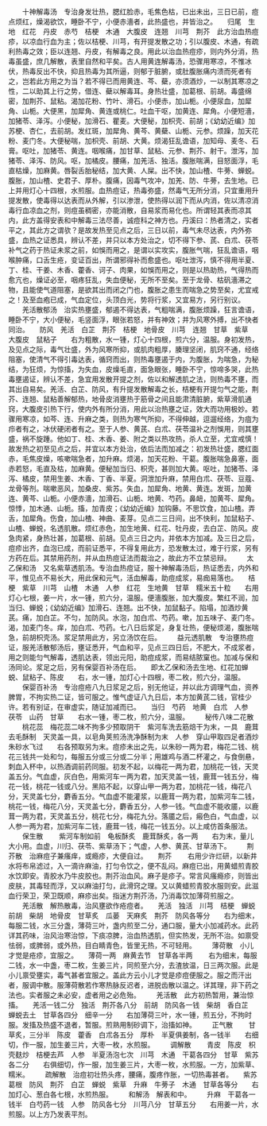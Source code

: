 <!-- { "loadSidebar": true } -->
　　十神解毒汤　专治身发壮热，腮红脸赤，毛焦色枯，已出未出，三日已前，痘点烦红，燥渴欲饮，睡卧不宁，小便赤濇者，此热盛也，并皆治之。　　归尾　生地　红花　丹皮　赤芍　桔梗　木通　大腹皮　连翘　川芎　荆芥　此方治血热痘疹，以凉血行血为主；佐以桔梗、川芎，有开提发散之功；引以腹皮、木通，有疏利热毒之效；臣以连翘、丹皮，有解毒之良。用此以治血热痘疹，则内外分消，热毒虽盛，庶几解散，表里自然和平矣。古人用黄连解毒汤，恐骤用寒凉，不惟冰伏，热毒反出不快，抑且热毒为其所逼，则郁于脏腑，或肚腹胀痛内溃而死者有之，岂若此方用之为当？若不得已而用黄连、芩、蘗，亦须酒炒，一以制其寒凉之性，二以助其上行之势，借连、蘗以解毒耳。身热壮盛，加葛根、前胡。毒盛绵密，加荆芥、鼠粘。渴加花粉、竹叶、滑石。小便赤，加山栀。小便尿血，加犀角、山栀。大便黑，加犀角、黄连或桃仁。吐血干呕，加黄连、犀角。小便短濇，加猪苓、泽泻。小便秘，加滑石、瞿麦。大便秘，加枳壳、前胡；《幼幼近编》加苏梗、杏仁，去前胡。发红斑，加犀角、黄芩、黄蘗、山栀、元参。烦躁，加天花粉、麦门冬。大便秘喘，加枳壳、前胡、大黄。烦渴狂乱谵语，加知母、麦冬、石膏。呕吐，加猪苓、黄连。咽喉痛，加甘草、鼠粘、元参、荆芥、射干。泄泻，加猪苓、泽泻、防风。呕，加橘皮。腰痛，加羌活、独活。腹胀喘满，目怒面浮，毛直枯燥，加麻黄。唇裂舌胎秘结，加大黄、人屎。出不快，加山楂、牛蒡、蝉蜕。腹胀，加山楂、史君子、厚朴。腹痛，因毒气攻冲，加羌、防、牛蒡，去生地。已上并用灯心十四根，水煎服。血热痘证，热毒弥盛，然毒气无所分消，只宜重用升提发散，使毒得以达表而从外解，引以渗泄，使热得以润下而从内消，佐以清凉消毒行血凉血之剂，则痘虽稠密，亦能消散，自易浆而易化也。所谓轻其表而凉其内，此方盖得安表和中解毒三法尽善，诚痘科之神方也。丹溪曰：热者清之，实者平之，其此方之谓欤？是故发热至见点之后，三日以前，毒气未尽达表，内外弥盛，血热之证悉具，辨认不差，并只以本方处治之，切不得下参、芪、白朮、茯苓补气之药于热证未浆之前，如悞而用之，是谓以实攻实，腹胀气喘，狂乱谵语，咽喉肿痛，口舌生疮，变证百出，所谓邪得补而愈盛也。呕吐泄泻，慎不得用半夏、丁、桂、干姜、木香、藿香、诃子、肉果，如悞而用之，则是以热助热，气得热而愈亢也，燥证必至，咽疼狂乱，失血便秘，无所不至矣。至于龙骨、枯矾濇滞之物，且能使气道阻塞，是欲其出而闭之门也，腹胀之患生而喘急之势至矣，尤宜戒之！及至血疱已成，气血定位，头顶白光，势将行浆，又宜易方，另行别议。
　　羌活散郁汤　治实热壅盛，郁遏不得达表，气粗喘满，腹胀烦躁，狂言谵语，睡卧不宁，大小便秘，毛竖面浮，眼张若怒，并有神效；并为风寒外搏，出不快者同治。　　防风　羌活　白芷　荆芥　桔梗　地骨皮　川芎　连翘　甘草　紫草　大腹皮　鼠粘子　　右为粗散，水一锺，灯心十四根，煎六分，温服。身初发热，及见点之际，毒气壮盛，外为风寒所抑，或肌肉粗厚，腠理坚闭，肌窍不通，经络阻塞，使清气不得引毒达表，循窍而出，则热毒壅遏于内，为腹胀，为喘急，为秘结，为狂烦，为惊搐，为失血，皮燥毛直，面急眼张，睡卧不宁，惊啼多哭，此热毒壅遏证，辨认不差，急宜用发散开提之剂，佐以和解透肌之法，则热毒不壅，而其出自易矣。羌活、白芷、防风，有升提发散解毒之长，桔梗有开提匀气之能，荆芥、连翘、鼠粘善解郁热，地骨皮消壅热于筋骨之间且能肃清脏腑，紫草滑肌通窍，大腹皮引热下行，使内外有所分消，用此以治热壅之证，效大而功用极妙。若骤用寒凉，如芩、连、升麻之类，则热为寒气所抑，不得伸越，逗遛经络，为疽为疖者有之，冰伏硬闭者有之。至于人参、黄芪、白朮、茯苓温补之剂悞用，则其壅盛，祸不旋踵。他如丁、桂、木香、姜、附之类以热攻热，杀人立至，尤宜戒慎！故发热之初至见点之后，并宜以本方处治，依后法而加减之：初发热壮盛，腮红面赤，毛焦皮燥，咳嗽喘急者，加升麻。烦渴，加天花粉、干葛。腹胀喘急鼻塞，面赤若怒，毛直及枯，加麻黄。便秘加当归、枳壳，甚则加大黄。呕吐，加猪苓、泽泻、橘皮，禁用生姜、木香、丁香、半夏。洞泄加升麻，禁用白朮、茯苓、豆蔻、龙骨等剂。喘嗽恶风，加桑皮、紫苏。失血，加犀角、地黄、黄连。发斑，加黄连、黄芩、山栀。小便赤濇，加滑石、山栀、地黄、芍药。鼻衄，加黄芩、犀角。惊悸，加木通、山栀。搐，加青皮；《幼幼近编》加钩藤。不思饮食，加山楂。弄舌，加犀角。伤食，加山楂、神曲、麦芽。见点二三日间，出不快利，加鼠粘子、山楂、蝉蜕，名透肌散。烦红赤色，加生地黄、红花、牡丹皮，去白芷、防风。皮急肉紧，身热壮甚，加葛根、前胡。见点三日之内，并依本方加减。及三日之后，痘疹出齐，血泡已成，而前证悉平，不得复用此方，恐发散太过，难于行浆，另有方药在后。其禁用药剂，并从血热痘证法而裁治之，故此方不立禁忌辩。
　　太乙保和汤　又名紫草透肌汤。专治血热痘证，服十神解毒汤后，热证悉去，内外和平，惟见点不易长大，用此保和元气，活血解毒，助痘成浆，易痂易落也。　　桔梗　紫草　川芎　山楂　木通　人参　红花　生地黄　甘草　糯米五十粒　　右用灯心七根，姜一片，水一锺，煎六分，温服。便濇腹胀，加大腹皮。繁红不润，加当归、蝉蜕；《幼幼近编》加滑石、连翘。出不快，加鼠黏子。陷塌，加酒炒黄芪。痛，加白芷。不匀，加防风。水泡，加白朮、芍药。嗽，加五味子、麦门冬。渴，加麦门冬。痒，加白朮、芍药。七八日后浆足，身复壮热，便秘烦渴，腹胀喘急，前胡枳壳汤。浆足禁用此方，另立汤饮在后。
　　益元透肌散　专治壅热痘证，服羌活散郁汤后，壅证悉开，气血和平，见点三四日后，不肥大，不成浆者，用之则能匀气解毒，透肌达表，领出元阳，助痘成浆，而易结脓窠也。加减与保和汤同论。浆足之后，另有保婴百补汤在后。　　即太乙保和汤去生地、红花加蝉蜕、鼠粘子、陈皮　　右，水一锺，加灯心十四根，枣二枚，煎六分，温服。
　　保婴百补汤　专治痘疮八九日浆足之后，别无他证，并以此方调理气血，资养脾胃，不拘实热二证，皆可服之。惟气虚证八九日后，本方加黄芪二钱，官桂少许。若有别证，在审虚实，随证加减而已。　　当归　芍药　地黄　白朮　人参　茯苓　山药　甘草　　右水一锺，枣二枚，煎六分，温服。
　　秘传八味二花散
　　桃花蕊　梅花蕊二味不拘多少预取阴干　紫河车洗去筋焙干为末，一具　鹿茸去毛酥制　天灵盖一具，以皂角荚煎汤洗净酥制为末　人参　穿山甲取四足者酒炒　朱砂水飞过　　右各预取另为末。痘疹未出之先，以朱砂一两为君，梅花二钱、桃花三钱共一处和匀，每服五分或三分或二分半；用雄鸡与酒二杯灌之，与食倒悬，刺血入杯中，以热酒调前药同服。初发不起，以梅花一两为君，加桃花一钱，天灵盖五分。气血虚，灰白色，用紫河车一两为君，加天灵盖一钱，鹿茸一钱五分，梅花一钱，桃花一钱或八分。黑陷不起，以穿山甲一两为君，加桃花一钱，梅花八分，天灵盖七分，麝香五分。气血虚不能灌浆，以鹿茸一两为君，加紫河车二钱，桃花一钱，梅花八分，天灵盖七分，麝香五分，人参一钱。气血虚不能收靥，以鹿茸一两为君，天灵盖五分，桃花七分，梅花九分。落靥之后，瘢色白，气血虚，以人参一两为君，加紫河车二钱，鹿茸一钱，梅花一钱五分。以上咸仿首条服法。
　　保生散
　　紫河车制如前　龟板酥炙　鹿茸酥炙，各一两　　右为末，量儿大小用。血虚，川归、茯苓、紫草汤下；气虚，人参、黄芪、甘草汤下。
　　荆芥散　治麻痘子兼瘙痒，或瘾疹，大便自过。　　荆芥
　　右用少许烂研，以新井水将布帛滤过，入一滴许麻油，打匀令饮之，便不乱闷。麻痘已出，用黄蜡煎青胶水饮即安。青胶水乃牛皮胶也。荆芥治血风。麻子是疹子。常言风瘙瘾疹，则皆出皮肤，其毒轻而浮，又以麻油打匀，此滑窍之理。又以黄蜡煎青胶水服则安。此滋血行荣卫，荣卫既顺，麻疹出矣。指迷方荆芥汤，乃消毒饮加薄荷煎服之。
　　羌活散　解热散毒，治风壅欲作疮痘者。　　羌活　独活　川芎　桔梗　蝉蜕　前胡　柴胡　地骨皮　甘草炙　瓜蒌　天麻炙　荆芥　防风各等分　　右为细末，每服二钱，水三分盏，薄荷三叶，盏内煎至二分，通口服，量大小加减药水。此药详其药味，治风治寒治惊，下痰凉脾，治血热透肌，但实热发，无所不治。如禀受怯弱，或脾弱，或外热，目白睛青色，皆里无热，不可轻用。
　　薄荷散　小儿才觉是疮疹，宜服之。　　薄荷一两　麻黄去节　甘草各半两
　　右为细末，每服二钱，水一中盏，枣二枚，生姜三片，同煎至六分，去渣放温，日三两次服。此是小儿禀受壅实，毒气甚者宜服之。盖此方云小儿才觉是疹痘便服之。服之而汗出者，服调中散。服薄荷散若作寒热脉反迟者，进脱齿散以温之。详其理，非下药之法也。实者服之未必安，虚者用之必危殆。
　　羌活散　此方初热暂用，兼治惊搐。　　羌活一钱二分　独活　荆芥各八分　前胡　防风各一钱　柴胡　香白芷　蝉蜕去土　甘草各四分　细辛一分　　右加薄荷三叶，水一锺，煎五分，不拘时服。发搐及热盛不退者，暂服。煎熟用制砂调下，治搐如神。
　　正气散
　　甘草炙，三分半　陈皮　藿香　白朮各五分　厚朴　半夏俱姜制，各一钱半　　右细切，作一服，加生姜三片，大枣一枚，水煎服。
　　调解散
　　青皮　陈皮　枳壳麸炒　桔梗去芦　人参　半夏汤泡七次　川芎　木通　干葛各四分　甘草　紫苏各二分　　右俱细切，作一服，加生姜三片，大枣一枚，水煎服。一方，加紫草、糯米。
　　疏解散　治痘初壮热头疼，腰痛，腹疼作胀，一切热毒甚者。　　紫苏　葛根　防风　荆芥　白芷　蝉蜕　紫草　升麻　牛蒡子　木通　甘草各等分　　右加灯心、葱白各七根，水煎热服。
　　和解汤　解表和中。
　　升麻　干葛各一钱半　白芍药一钱　人参　防风各七分　川芎八分　甘草五分　　右用姜一片，水煎服。以上方乃发表平剂。
